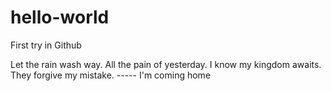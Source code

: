 # hello-world
First try in Github

Let the rain wash way.
All the pain of yesterday.
I know my kingdom awaits.
They forgive my mistake.
----- I'm coming home
